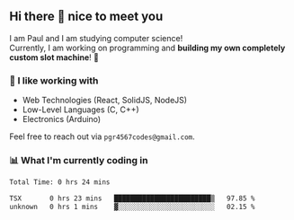 ## Hi there 👋 nice to meet you

I am Paul and I am studying computer science!  
Currently, I am working on programming and **building my own completely custom slot machine**! 🎰

### 🔭 I like working with
- Web Technologies (React, SolidJS, NodeJS)
- Low-Level Languages (C, C++)
- Electronics (Arduino)

Feel free to reach out via `pgr4567codes@gmail.com`.

### 📊 What I'm currently coding in
<!--START_SECTION:waka-->

```txt
Total Time: 0 hrs 24 mins

TSX       0 hrs 23 mins   ████████████████████████▒   97.85 %
unknown   0 hrs 1 mins    ▓░░░░░░░░░░░░░░░░░░░░░░░░   02.15 %
```

<!--END_SECTION:waka-->
